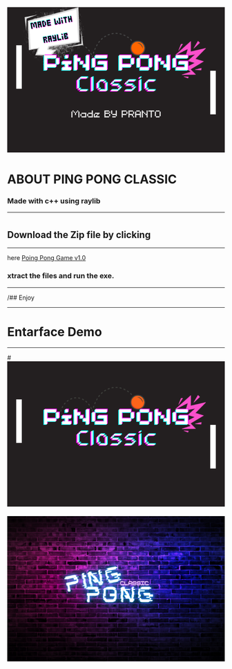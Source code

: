 ## ![](res/preview.png)

# ABOUT PING PONG CLASSIC 



### Made with c++ using raylib

------------------------



#

## Download the Zip file by clicking
-------------------
here [Poing Pong Game v1.0](./exe.zip)
### xtract the files and run the exe.

----------------------------------

/## Enjoy

-------

# Entarface Demo

----------

#![](res/BG.png)

#### ![](res/mainbg.png)